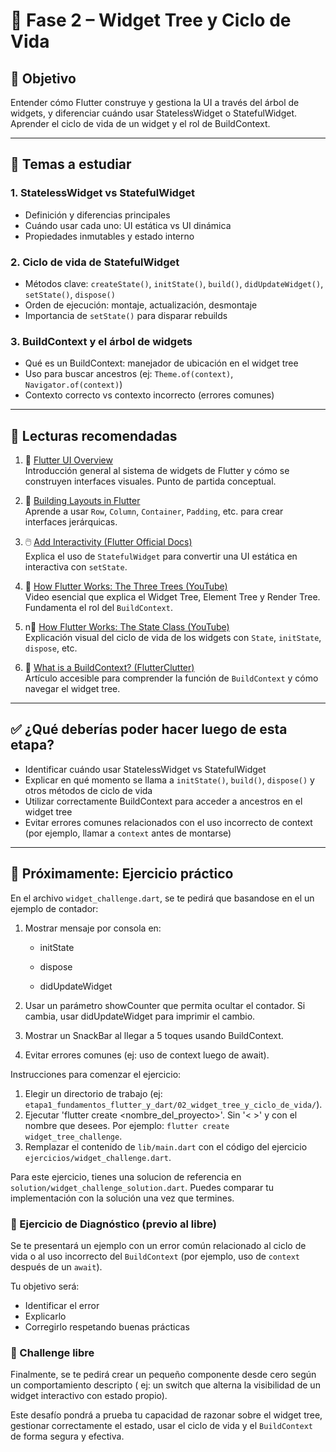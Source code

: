 # 🧠 Fase 2 – Widget Tree y Ciclo de Vida

## 🎯 Objetivo

Entender cómo Flutter construye y gestiona la UI a través del árbol de widgets, y diferenciar cuándo
usar StatelessWidget o StatefulWidget. Aprender el ciclo de vida de un widget y el rol de
BuildContext.

---

## 📘 Temas a estudiar

### 1. StatelessWidget vs StatefulWidget

- Definición y diferencias principales
- Cuándo usar cada uno: UI estática vs UI dinámica
- Propiedades inmutables y estado interno

### 2. Ciclo de vida de StatefulWidget

- Métodos clave: `createState()`, `initState()`, `build()`, `didUpdateWidget()`, `setState()`,
  `dispose()`
- Orden de ejecución: montaje, actualización, desmontaje
- Importancia de `setState()` para disparar rebuilds

### 3. BuildContext y el árbol de widgets

- Qué es un BuildContext: manejador de ubicación en el widget tree
- Uso para buscar ancestros (ej: `Theme.of(context)`, `Navigator.of(context)`)
- Contexto correcto vs contexto incorrecto (errores comunes)

---

## 📎 Lecturas recomendadas

1. 🧭 [Flutter UI Overview](https://docs.flutter.dev/ui)  
   Introducción general al sistema de widgets de Flutter y cómo se construyen interfaces visuales.
   Punto de partida conceptual.

2. 🧱 [Building Layouts in Flutter](https://docs.flutter.dev/ui/layout/tutorial)  
   Aprende a usar `Row`, `Column`, `Container`, `Padding`, etc. para crear interfaces jerárquicas.

3. 🖱️ [Add Interactivity (Flutter Official Docs)](https://docs.flutter.dev/ui/interactivity)  
   Explica el uso de `StatefulWidget` para convertir una UI estática en interactiva con `setState`.

4. 🎥 [How Flutter Works: The Three Trees (YouTube)](https://youtu.be/xiW3ahr4CRU?si=O2acHkKs5il7WsOV)  
Video esencial que explica el Widget Tree, Element Tree y Render Tree. Fundamenta el rol del
`BuildContext`.

5. n🎥 [How Flutter Works: The State Class (YouTube)](https://youtu.be/FP737UMx7ss?si=GFVCuOag2gTZn5t5)  
Explicación visual del ciclo de vida de los widgets con `State`, `initState`, `dispose`, etc.

6. 🔧 [What is a BuildContext? (FlutterClutter)](https://www.flutterclutter.dev/flutter/basics/what-is-a-buildcontext/2021/71268/)  
Artículo accesible para comprender la función de `BuildContext` y cómo navegar el widget tree.

---

## ✅ ¿Qué deberías poder hacer luego de esta etapa?

- Identificar cuándo usar StatelessWidget vs StatefulWidget
- Explicar en qué momento se llama a `initState()`, `build()`, `dispose()` y otros métodos de ciclo
  de vida
- Utilizar correctamente BuildContext para acceder a ancestros en el widget tree
- Evitar errores comunes relacionados con el uso incorrecto de context (por ejemplo, llamar a
  `context` antes de montarse)

---

## 🧪 Próximamente: Ejercicio práctico

En el archivo `widget_challenge.dart`, se te pedirá que basandose en el un ejemplo de contador:

1. Mostrar mensaje por consola en:

    - initState

    - dispose

    - didUpdateWidget

2. Usar un parámetro showCounter que permita ocultar el contador. Si cambia, usar didUpdateWidget
   para imprimir el cambio.

3. Mostrar un SnackBar al llegar a 5 toques usando BuildContext.

4. Evitar errores comunes (ej: uso de context luego de await).

Instrucciones para comenzar el ejercicio:

1. Elegir un directorio de trabajo (ej:
   `etapa1_fundamentos_flutter_y_dart/02_widget_tree_y_ciclo_de_vida/`).
2. Ejecutar 'flutter create <nombre_del_proyecto>'. Sin '< >' y con el nombre que desees. Por
   ejemplo: `flutter create widget_tree_challenge`.
3. Remplazar el contenido de `lib/main.dart` con el código del ejercicio
   `ejercicios/widget_challenge.dart`.

Para este ejercicio, tienes una solucion de referencia en `solution/widget_challenge_solution.dart`.
Puedes comparar tu implementación con la solución una vez que termines.

### 🧩 Ejercicio de Diagnóstico (previo al libre)

Se te presentará un ejemplo con un error común relacionado al ciclo de vida o al uso incorrecto del
`BuildContext` (por ejemplo, uso de `context` después de un `await`).

Tu objetivo será:

- Identificar el error
- Explicarlo
- Corregirlo respetando buenas prácticas

### 🎯 Challenge libre

Finalmente, se te pedirá crear un pequeño componente desde cero según un comportamiento descripto (
ej: un switch que alterna la visibilidad de un widget interactivo con estado propio).

Este desafío pondrá a prueba tu capacidad de razonar sobre el widget tree, gestionar correctamente
el estado, usar el ciclo de vida y el `BuildContext` de forma segura y efectiva.

